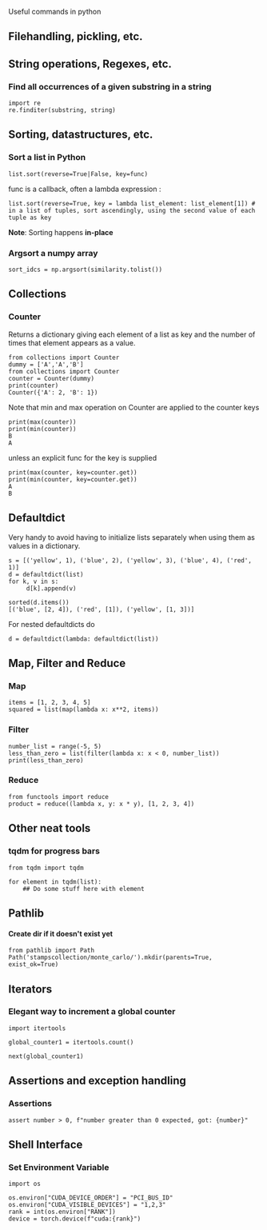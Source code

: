  Useful commands in python

## Filehandling, pickling, etc.

## String operations, Regexes, etc.

### Find all occurrences of a given substring in a string
```
import re
re.finditer(substring, string)
```

## Sorting, datastructures, etc.

### Sort a list in Python
```
list.sort(reverse=True|False, key=func)
```
func is a callback, often a lambda expression :
```
list.sort(reverse=True, key = lambda list_element: list_element[1]) # in a list of tuples, sort ascendingly, using the second value of each tuple as key 
```
**Note**: Sorting happens **in-place**

### Argsort a numpy array
```
sort_idcs = np.argsort(similarity.tolist())
```

## Collections

### Counter
Returns a dictionary giving each element of a list as key and the number of times that element appears as a value.

```
from collections import Counter
dummy = ['A','A','B']
from collections import Counter
counter = Counter(dummy)
print(counter)
Counter({'A': 2, 'B': 1})
```

Note that min and max operation on Counter are applied to the counter keys

```
print(max(counter))
print(min(counter))
B
A
```

unless an explicit func for the key is supplied

```
print(max(counter, key=counter.get))
print(min(counter, key=counter.get))
A
B
```

## Defaultdict
Very handy to avoid having to initialize lists separately when using them as values in a dictionary.
```
s = [('yellow', 1), ('blue', 2), ('yellow', 3), ('blue', 4), ('red', 1)]
d = defaultdict(list)
for k, v in s:
     d[k].append(v)

sorted(d.items())
[('blue', [2, 4]), ('red', [1]), ('yellow', [1, 3])]
```

For nested defaultdicts do
```
d = defaultdict(lambda: defaultdict(list))
```

## Map, Filter and Reduce

### Map

```
items = [1, 2, 3, 4, 5]
squared = list(map(lambda x: x**2, items))
```

### Filter

```
number_list = range(-5, 5)
less_than_zero = list(filter(lambda x: x < 0, number_list))
print(less_than_zero)
```

### Reduce

```
from functools import reduce
product = reduce((lambda x, y: x * y), [1, 2, 3, 4])
```

## Other neat tools
### tqdm for progress bars
```
from tqdm import tqdm

for element in tqdm(list):
    ## Do some stuff here with element
```
## Pathlib
#### Create dir if it doesn't exist yet
```
from pathlib import Path
Path('stampscollection/monte_carlo/').mkdir(parents=True, exist_ok=True)
```

## Iterators

### Elegant way to increment a global counter
```
import itertools

global_counter1 = itertools.count()

next(global_counter1)
```

## Assertions and exception handling
### Assertions
```
assert number > 0, f"number greater than 0 expected, got: {number}"
```

## Shell Interface
### Set Environment Variable
```
import os

os.environ["CUDA_DEVICE_ORDER"] = "PCI_BUS_ID"
os.environ["CUDA_VISIBLE_DEVICES"] = "1,2,3"
rank = int(os.environ["RANK"])
device = torch.device(f"cuda:{rank}")
```





